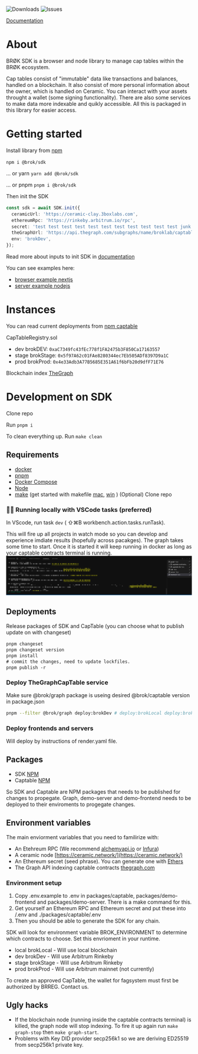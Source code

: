![Downloads](https://img.shields.io/npm/dw/@brok/sdk?label=Downloads)
![Issues](https://img.shields.io/github/issues/BROKLab/brok-monorepo)

[Documentation](https://demo-docs-site.onrender.com/sdk-documentation)

# About

BRØK SDK is a browser and node library to manage cap tables within the BRØK ecosystem.

Cap tables consist of "immutable" data like transactions and balances, handled on a blockchain. It also consist of more personal information about the owner, which is handled on Ceramic. You can interact with your assets throught a wallet (some signing functionality). There are also some services to make data more indexable and quikly accessible. All this is packaged in this library for easier access.

# Getting started

Install library from [npm](https://www.npmjs.com/package/@brok/sdk)

`npm i @brok/sdk`

... or yarn
`yarn add @brok/sdk`

... or pnpm
`pnpm i @brok/sdk`

Then init the SDK

```ts
const sdk = await SDK.init({
  ceramicUrl: 'https://ceramic-clay.3boxlabs.com',
  ethereumRpc: 'https://rinkeby.arbitrum.io/rpc',
  secret: 'test test test test test test test test test test test junk',
  theGraphUrl: 'https://api.thegraph.com/subgraphs/name/broklab/captable_dev_11',
  env: 'brokDev',
});
```

Read more about inputs to init SDK in [documentation](https://demo-docs-site.onrender.com/sdk-documentation)

You can see examples here:

- [browser example nextjs](https://stackblitz.com/edit/nextjs-j6bqhx?file=pages%2Findex.js)
- [server example nodejs](https://stackblitz.com/edit/node-bzd6sj?file=index.js)

# Instances

You can read current deployments from [npm captable](https://www.npmjs.com/package/@brok/captable)

CapTableRegistry.sol

- dev brokDEV: `0xaC7349fc43fEc778f1FA2475b3F850Ca17163557`
- stage brokStage: `0x5f97A62c01FAe8280344ec7Eb505ADf8397D9a1C`
- prod brokProd: `0x4e33Adb3A77B5685E351A61f6bFb20d9dfF71E76`

Blockchain index [TheGraph](https://api.thegraph.com/subgraphs/name/broklab/captable_dev_11)

# Development on SDK

Clone repo

Run `pnpm i`

To clean everything up. Run `make clean`

## Requirements

- [docker](https://docs.docker.com/get-docker/)
- [pnpm](https://pnpm.io/installation)
- [Docker Compose](https://www.digitalocean.com/community/tutorials/how-to-install-and-use-docker-compose-on-ubuntu-20-04)
- [Node](https://nodejs.org/en/blog/release/v16.14.2/)
- [make](https://opensource.com/article/18/8/what-how-makefile) (get started with makefile [mac](https://formulae.brew.sh/formula/make), [win](https://stackoverflow.com/questions/32127524/how-to-install-and-use-make-in-windows) ) (Optional)
  Clone repo

### 👩‍💻 Running locally with VSCode tasks (preferred)

In VScode, run task `dev` ( ⇧⌘B workbench.action.tasks.runTask).

This will fire up all projects in watch mode so you can develop and experience imdiate results (hopefully across pacakges).
The graph takes some time to start. Once it is started it will keep running in docker as long as your captable contracts terminal is running.
![terminal_tabs](screenshot/terminal_tabs.png)

## Deployments

Release packages of SDK and CapTable (you can choose what to publish update on with changeset)

```
pnpm changeset
pnpm changeset version
pnpm install
# commit the changes, need to update lockfiles.
pnpm publish -r
```

### Deploy TheGraphCapTable service

Make sure @brok/graph package is useing desired @brok/captable version in package.json

```bash
pnpm --filter @brok/graph deploy:brokDev # deploy:brokLocal deploy:brokStage deploy:brokProd
```

### Deploy frontends and servers

Will deploy by instructions of render.yaml file.

## Packages

- SDK [NPM](https://www.npmjs.com/package/@brok/sdk)
- Captable [NPM](https://www.npmjs.com/package/@brok/captable)

So SDK and Captable are NPM packages that needs to be published for changes to propegate.
Graph, demo-server and demo-frontend needs to be deployed to their enviroments to progegate changes.

## Environment variables

The main enviorment variables that you need to familirize with:

- An Etehreum RPC (We recommend [alchemyapi.io](https://dashboard.alchemyapi.io/) or [Infura](https://infura.io/))
- A ceramic node [https://ceramic.network/](https://ceramic.network/)
- An Ethereum secret (seed phrase). You can generate one with [Ethers](https://docs.ethers.io/v5/)
- The Graph API indexing captable contracts [thegraph.com](https://thegraph.com/en/)

### Environment setup

1. Copy .env.example to .env in packages/captable, packages/demo-frontend and packages/demo-server. There is a make command for this.
1. Get yourself an Ethereum RPC and Ethereum secret and put these into /.env and ./packages/captable/.env
1. Then you should be able to generate the SDK for any chain.

SDK will look for environment variable BROK_ENVIRONMENT to determine which contracts to choose. Set this envrioment in your runtime.

- local brokLocal - Will use local blockchain
- dev brokDev - Will use Arbitrum Rinkeby
- stage brokStage - Will use Arbitrum Rinkeby
- prod brokProd - Will use Arbitrum mainnet (not currently)

To create an approved CapTable, the wallet for fagsystem must first be authorized by BRREG. Contact us.

## Ugly hacks

- If the blockchain node (running inside the captable contracts terminal) is killed, the graph node will stop indexing. To fire it up again run `make graph-stop` then `make graph-start`.
- Problems with Key DID provider secp256k1 so we are deriving ED25519 from secp256k1 private key.
